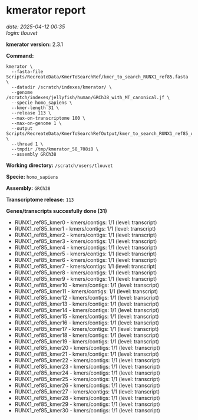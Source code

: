 # kmerator report
*date: 2025-04-12 00:35*  
*login: tlouvet*

**kmerator version:** 2.3.1

**Command:**

```
kmerator \
  --fasta-file Scripts/RecreateData/KmerToSearchRef/kmer_to_search_RUNX1_ref85.fasta \
  --datadir /scratch/indexes/kmerator/ \
  --genome /scratch/indexes/jellyfish/human/GRCh38_with_MT_canonical.jf \
  --specie homo_sapiens \
  --kmer-length 31 \
  --release 113 \
  --max-on-transcriptome 100 \
  --max-on-genome 1 \
  --output Scripts/RecreateData/KmerToSearchRefOutput/kmer_to_search_RUNX1_ref85_output \
  --thread 1 \
  --tmpdir /tmp/kmerator_58_708i8 \
  --assembly GRCh38
```

**Working directory:** `/scratch/users/tlouvet`

**Specie:** `homo_sapiens`

**Assembly:** `GRCh38`

**Transcriptome release:** `113`

**Genes/transcripts succesfully done (31)**

- RUNX1_ref85_kmer0 - kmers/contigs: 1/1 (level: transcript)
- RUNX1_ref85_kmer1 - kmers/contigs: 1/1 (level: transcript)
- RUNX1_ref85_kmer2 - kmers/contigs: 1/1 (level: transcript)
- RUNX1_ref85_kmer3 - kmers/contigs: 1/1 (level: transcript)
- RUNX1_ref85_kmer4 - kmers/contigs: 1/1 (level: transcript)
- RUNX1_ref85_kmer5 - kmers/contigs: 1/1 (level: transcript)
- RUNX1_ref85_kmer6 - kmers/contigs: 1/1 (level: transcript)
- RUNX1_ref85_kmer7 - kmers/contigs: 1/1 (level: transcript)
- RUNX1_ref85_kmer8 - kmers/contigs: 1/1 (level: transcript)
- RUNX1_ref85_kmer9 - kmers/contigs: 1/1 (level: transcript)
- RUNX1_ref85_kmer10 - kmers/contigs: 1/1 (level: transcript)
- RUNX1_ref85_kmer11 - kmers/contigs: 1/1 (level: transcript)
- RUNX1_ref85_kmer12 - kmers/contigs: 1/1 (level: transcript)
- RUNX1_ref85_kmer13 - kmers/contigs: 1/1 (level: transcript)
- RUNX1_ref85_kmer14 - kmers/contigs: 1/1 (level: transcript)
- RUNX1_ref85_kmer15 - kmers/contigs: 1/1 (level: transcript)
- RUNX1_ref85_kmer16 - kmers/contigs: 1/1 (level: transcript)
- RUNX1_ref85_kmer17 - kmers/contigs: 1/1 (level: transcript)
- RUNX1_ref85_kmer18 - kmers/contigs: 1/1 (level: transcript)
- RUNX1_ref85_kmer19 - kmers/contigs: 1/1 (level: transcript)
- RUNX1_ref85_kmer20 - kmers/contigs: 1/1 (level: transcript)
- RUNX1_ref85_kmer21 - kmers/contigs: 1/1 (level: transcript)
- RUNX1_ref85_kmer22 - kmers/contigs: 1/1 (level: transcript)
- RUNX1_ref85_kmer23 - kmers/contigs: 1/1 (level: transcript)
- RUNX1_ref85_kmer24 - kmers/contigs: 1/1 (level: transcript)
- RUNX1_ref85_kmer25 - kmers/contigs: 1/1 (level: transcript)
- RUNX1_ref85_kmer26 - kmers/contigs: 1/1 (level: transcript)
- RUNX1_ref85_kmer27 - kmers/contigs: 1/1 (level: transcript)
- RUNX1_ref85_kmer28 - kmers/contigs: 1/1 (level: transcript)
- RUNX1_ref85_kmer29 - kmers/contigs: 1/1 (level: transcript)
- RUNX1_ref85_kmer30 - kmers/contigs: 1/1 (level: transcript)
